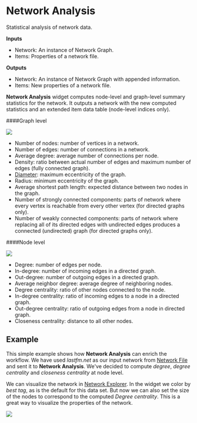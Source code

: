 Network Analysis
================

Statistical analysis of network data.

**Inputs**

- Network: An instance of Network Graph.
- Items: Properties of a network file.

**Outputs**

- Network: An instance of Network Graph with appended information.
- Items: New properties of a network file.

**Network Analysis** widget computes node-level and graph-level summary statistics for the network. It outputs a network with the new computed statistics and an extended item data table (node-level indices only).

####Graph level

![](images/Network-Analysis-graph.png)

- Number of nodes: number of vertices in a network.
- Number of edges: number of connections in a network.
- Average degree: average number of connections per node.
- Density: ratio between actual number of edges and maximum number of edges (fully connected graph).
- [Diameter](http://networkx.github.io/documentation/networkx-1.7/reference/generated/networkx.algorithms.distance_measures.diameter.html#diameter): maximum eccentricity of the graph.
- Radius: minimum eccentricity of the graph.
- Average shortest path length: expected distance between two nodes in the graph.
- Number of strongly connected components: parts of network where every vertex is reachable from every other vertex (for directed graphs only).
- Number of weakly connected components: parts of network where replacing all of its directed edges with undirected edges produces a connected (undirected) graph (for directed graphs only).

####Node level

![](images/Network-Analysis-nodes.png)

- Degree: number of edges per node.
- In-degree: number of incoming edges in a directed graph.
- Out-degree: number of outgoing edges in a directed graph.
- Average neighbor degree: average degree of neighboring nodes.
- Degree centrality: ratio of other nodes connected to the node.
- In-degree centrality: ratio of incoming edges to a node in a directed graph.
- Out-degree centrality: ratio of outgoing edges from a node in directed graph.
- Closeness centrality: distance to all other nodes.

Example
-------

This simple example shows how **Network Analysis** can enrich the workflow. We have used *lastfm.net* as our input network from [Network File](networkfile.md) and sent it to **Network Analysis**. We've decided to compute *degree*, *degree centrality* and *closeness centrality* at node level.

We can visualize the network in [Network Explorer](networkexplorer.md). In the widget we color by *best tag*, as is the default for this data set. But now we can also set the size of the nodes to correspond to the computed *Degree centrality*. This is a great way to visualize the properties of the network.

![](images/Network-Analysis-Example.png)

